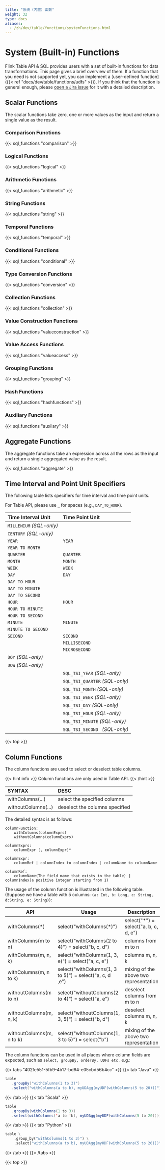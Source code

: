 ```yaml
---
title: "系统（内置）函数"
weight: 32
type: docs
aliases:
  - /zh/dev/table/functions/systemFunctions.html
---
```

<!--
Licensed to the Apache Software Foundation (ASF) under one
or more contributor license agreements.  See the NOTICE file
distributed with this work for additional information
regarding copyright ownership.  The ASF licenses this file
to you under the Apache License, Version 2.0 (the
"License"); you may not use this file except in compliance
with the License.  You may obtain a copy of the License at

  http://www.apache.org/licenses/LICENSE-2.0

Unless required by applicable law or agreed to in writing,
software distributed under the License is distributed on an
"AS IS" BASIS, WITHOUT WARRANTIES OR CONDITIONS OF ANY
KIND, either express or implied.  See the License for the
specific language governing permissions and limitations
under the License.
-->

# System (Built-in) Functions

Flink Table API & SQL provides users with a set of built-in functions for data transformations. This page gives a brief overview of them.
If a function that you need is not supported yet, you can implement a [user-defined function]({{< ref "docs/dev/table/functions/udfs" >}}).
If you think that the function is general enough, please <a href="https://issues.apache.org/jira/secure/CreateIssue!default.jspa">open a Jira issue</a> for it with a detailed description.

Scalar Functions
----------------

The scalar functions take zero, one or more values as the input and return a single value as the result.

### Comparison Functions

{{< sql_functions "comparison" >}}

### Logical Functions

{{< sql_functions "logical" >}}

### Arithmetic Functions

{{< sql_functions "arithmetic" >}}

### String Functions

{{< sql_functions "string" >}}

### Temporal Functions

{{< sql_functions "temporal" >}}

### Conditional Functions

{{< sql_functions "conditional" >}}

### Type Conversion Functions

{{< sql_functions "conversion" >}}

### Collection Functions

{{< sql_functions "collection" >}}

### Value Construction Functions

{{< sql_functions "valueconstruction" >}}

### Value Access Functions

{{< sql_functions "valueaccess" >}}

### Grouping Functions

{{< sql_functions "grouping" >}}

### Hash Functions

{{< sql_functions "hashfunctions" >}}

### Auxiliary Functions

{{< sql_functions "auxilary" >}}

Aggregate Functions
-------------------

The aggregate functions take an expression across all the rows as the input and return a single aggregated value as the result. 

{{< sql_functions "aggregate" >}}

Time Interval and Point Unit Specifiers
---------------------------------------

The following table lists specifiers for time interval and time point units. 

For Table API, please use `_` for spaces (e.g., `DAY_TO_HOUR`).

| Time Interval Unit       | Time Point Unit                |
| :----------------------- | :----------------------------- |
| `MILLENIUM` _(SQL-only)_ |                                |
| `CENTURY` _(SQL-only)_   |                                |
| `YEAR`                   | `YEAR`                         |
| `YEAR TO MONTH`          |                                |
| `QUARTER`                | `QUARTER`                      |
| `MONTH`                  | `MONTH`                        |
| `WEEK`                   | `WEEK`                         |
| `DAY`                    | `DAY`                          |
| `DAY TO HOUR`            |                                |
| `DAY TO MINUTE`          |                                |
| `DAY TO SECOND`          |                                |
| `HOUR`                   | `HOUR`                         |
| `HOUR TO MINUTE`         |                                |
| `HOUR TO SECOND`         |                                |
| `MINUTE`                 | `MINUTE`                       |
| `MINUTE TO SECOND`       |                                |
| `SECOND`                 | `SECOND`                       |
|                          | `MILLISECOND`                  |
|                          | `MICROSECOND`                  |
| `DOY` _(SQL-only)_       |                                |
| `DOW` _(SQL-only)_       |                                |
|                          | `SQL_TSI_YEAR` _(SQL-only)_    |
|                          | `SQL_TSI_QUARTER` _(SQL-only)_ |
|                          | `SQL_TSI_MONTH` _(SQL-only)_   |
|                          | `SQL_TSI_WEEK` _(SQL-only)_    |
|                          | `SQL_TSI_DAY` _(SQL-only)_     |
|                          | `SQL_TSI_HOUR` _(SQL-only)_    |
|                          | `SQL_TSI_MINUTE` _(SQL-only)_  |
|                          | `SQL_TSI_SECOND ` _(SQL-only)_ |

{{< top >}}

Column Functions
---------------------------------------

The column functions are used to select or deselect table columns.

{{< hint info >}}
Column functions are only used in Table API.
{{< /hint >}}

| SYNTAX              | DESC                         |
| :--------------------- | :-------------------------- |
| withColumns(...)         | select the specified columns                  |
| withoutColumns(...)        | deselect the columns specified                  |

The detailed syntax is as follows:

```text
columnFunction:
    withColumns(columnExprs)
    withoutColumns(columnExprs)

columnExprs:
    columnExpr [, columnExpr]*

columnExpr:
    columnRef | columnIndex to columnIndex | columnName to columnName

columnRef:
    columnName(The field name that exists in the table) | columnIndex(a positive integer starting from 1)
```

The usage of the column function is illustrated in the following table. (Suppose we have a table with 5 columns: `(a: Int, b: Long, c: String, d:String, e: String)`):

| API | Usage | Description |
|-|-|-|
| withColumns(*)| select("withColumns(*)") | select("*") = select("a, b, c, d, e") | all the columns |
| withColumns(m to n) | select("withColumns(2 to 4)") = select("b, c, d") | columns from m to n |
|  withColumns(m, n, k)  | select("withColumns(1, 3, e)") = select("a, c, e") |  columns m, n, k |
|  withColumns(m, n to k)  | select("withColumns(1, 3 to 5)") = select("a, c, d ,e") |  mixing of the above two representation |
|  withoutColumns(m to n) | select("withoutColumns(2 to 4)") = select("a, e") |  deselect columns from m to n |
|  withoutColumns(m, n, k) | select("withoutColumns(1, 3, 5)") = select("b, d") |  deselect columns m, n, k |
|  withoutColumns(m, n to k) | select("withoutColumns(1, 3 to 5)") = select("b") |  mixing of the above two representation |

The column functions can be used in all places where column fields are expected, such as `select, groupBy, orderBy, UDFs etc.` e.g.:

{{< tabs "402fe551-5fb9-4b17-bd64-e05cbd56b4cc" >}}
{{< tab "Java" >}}
```java
table
   .groupBy("withColumns(1 to 3)")
   .select("withColumns(a to b), myUDAgg(myUDF(withColumns(5 to 20)))")
```
{{< /tab >}}
{{< tab "Scala" >}}
```scala
table
   .groupBy(withColumns(1 to 3))
   .select(withColumns('a to 'b), myUDAgg(myUDF(withColumns(5 to 20))))
```
{{< /tab >}}
{{< tab "Python" >}}
```python
table \
    .group_by("withColumns(1 to 3)") \
    .select("withColumns(a to b), myUDAgg(myUDF(withColumns(5 to 20)))")
```
{{< /tab >}}
{{< /tabs >}}

{{< top >}}
